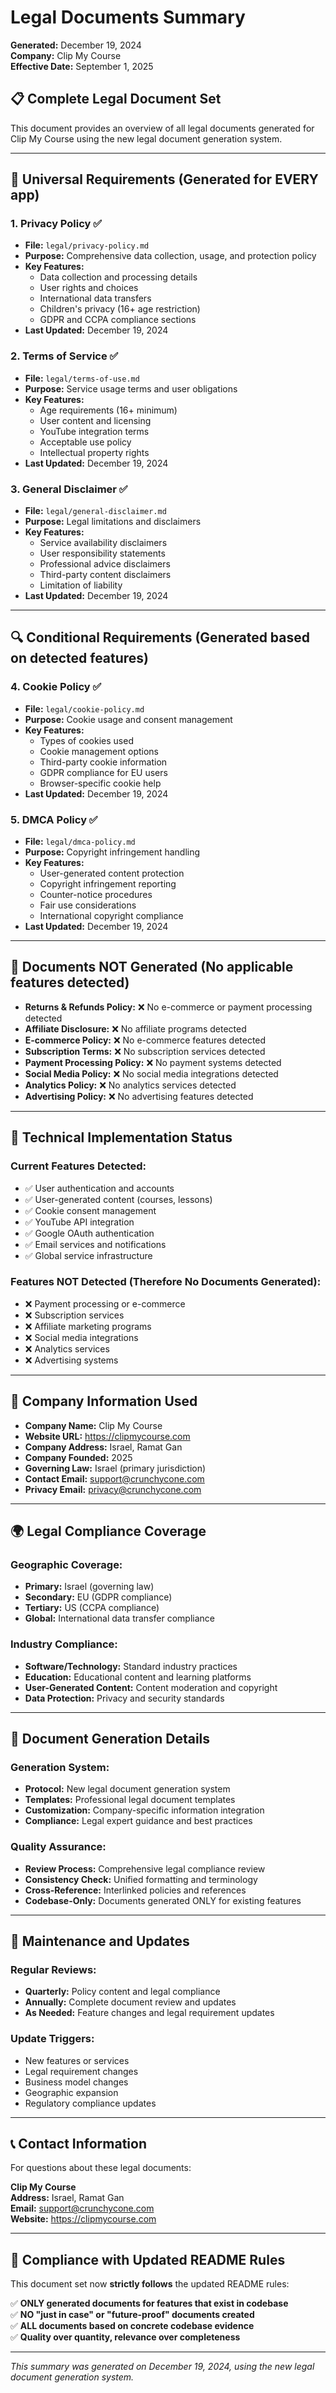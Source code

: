 # Legal Documents Summary

**Generated:** December 19, 2024  
**Company:** Clip My Course  
**Effective Date:** September 1, 2025

## 📋 Complete Legal Document Set

This document provides an overview of all legal documents generated for Clip My Course using the new legal document generation system.

---

## 🎯 **Universal Requirements (Generated for EVERY app)**

### 1. **Privacy Policy** ✅
- **File:** `legal/privacy-policy.md`
- **Purpose:** Comprehensive data collection, usage, and protection policy
- **Key Features:**
  - Data collection and processing details
  - User rights and choices
  - International data transfers
  - Children's privacy (16+ age restriction)
  - GDPR and CCPA compliance sections
- **Last Updated:** December 19, 2024

### 2. **Terms of Service** ✅
- **File:** `legal/terms-of-use.md`
- **Purpose:** Service usage terms and user obligations
- **Key Features:**
  - Age requirements (16+ minimum)
  - User content and licensing
  - YouTube integration terms
  - Acceptable use policy
  - Intellectual property rights
- **Last Updated:** December 19, 2024

### 3. **General Disclaimer** ✅
- **File:** `legal/general-disclaimer.md`
- **Purpose:** Legal limitations and disclaimers
- **Key Features:**
  - Service availability disclaimers
  - User responsibility statements
  - Professional advice disclaimers
  - Third-party content disclaimers
  - Limitation of liability
- **Last Updated:** December 19, 2024

---

## 🔍 **Conditional Requirements (Generated based on detected features)**

### 4. **Cookie Policy** ✅
- **File:** `legal/cookie-policy.md`
- **Purpose:** Cookie usage and consent management
- **Key Features:**
  - Types of cookies used
  - Cookie management options
  - Third-party cookie information
  - GDPR compliance for EU users
  - Browser-specific cookie help
- **Last Updated:** December 19, 2024

### 5. **DMCA Policy** ✅
- **File:** `legal/dmca-policy.md`
- **Purpose:** Copyright infringement handling
- **Key Features:**
  - User-generated content protection
  - Copyright infringement reporting
  - Counter-notice procedures
  - Fair use considerations
  - International copyright compliance
- **Last Updated:** December 19, 2024

---

## 🚫 **Documents NOT Generated (No applicable features detected)**

- **Returns & Refunds Policy:** ❌ No e-commerce or payment processing detected
- **Affiliate Disclosure:** ❌ No affiliate programs detected
- **E-commerce Policy:** ❌ No e-commerce features detected
- **Subscription Terms:** ❌ No subscription services detected
- **Payment Processing Policy:** ❌ No payment systems detected
- **Social Media Policy:** ❌ No social media integrations detected
- **Analytics Policy:** ❌ No analytics services detected
- **Advertising Policy:** ❌ No advertising features detected

---

## 🔧 **Technical Implementation Status**

### **Current Features Detected:**
- ✅ User authentication and accounts
- ✅ User-generated content (courses, lessons)
- ✅ Cookie consent management
- ✅ YouTube API integration
- ✅ Google OAuth authentication
- ✅ Email services and notifications
- ✅ Global service infrastructure

### **Features NOT Detected (Therefore No Documents Generated):**
- ❌ Payment processing or e-commerce
- ❌ Subscription services
- ❌ Affiliate marketing programs
- ❌ Social media integrations
- ❌ Analytics services
- ❌ Advertising systems

---

## 📍 **Company Information Used**

- **Company Name:** Clip My Course
- **Website URL:** https://clipmycourse.com
- **Company Address:** Israel, Ramat Gan
- **Company Founded:** 2025
- **Governing Law:** Israel (primary jurisdiction)
- **Contact Email:** support@crunchycone.com
- **Privacy Email:** privacy@crunchycone.com

---

## 🌍 **Legal Compliance Coverage**

### **Geographic Coverage:**
- **Primary:** Israel (governing law)
- **Secondary:** EU (GDPR compliance)
- **Tertiary:** US (CCPA compliance)
- **Global:** International data transfer compliance

### **Industry Compliance:**
- **Software/Technology:** Standard industry practices
- **Education:** Educational content and learning platforms
- **User-Generated Content:** Content moderation and copyright
- **Data Protection:** Privacy and security standards

---

## 📝 **Document Generation Details**

### **Generation System:**
- **Protocol:** New legal document generation system
- **Templates:** Professional legal document templates
- **Customization:** Company-specific information integration
- **Compliance:** Legal expert guidance and best practices

### **Quality Assurance:**
- **Review Process:** Comprehensive legal compliance review
- **Consistency Check:** Unified formatting and terminology
- **Cross-Reference:** Interlinked policies and references
- **Codebase-Only:** Documents generated ONLY for existing features

---

## 🔄 **Maintenance and Updates**

### **Regular Reviews:**
- **Quarterly:** Policy content and legal compliance
- **Annually:** Complete document review and updates
- **As Needed:** Feature changes and legal requirement updates

### **Update Triggers:**
- New features or services
- Legal requirement changes
- Business model changes
- Geographic expansion
- Regulatory compliance updates

---

## 📞 **Contact Information**

For questions about these legal documents:

**Clip My Course**  
**Address:** Israel, Ramat Gan  
**Email:** support@crunchycone.com  
**Website:** https://clipmycourse.com

---

## 🎯 **Compliance with Updated README Rules**

This document set now **strictly follows** the updated README rules:

✅ **ONLY generated documents for features that exist in codebase**  
✅ **NO "just in case" or "future-proof" documents created**  
✅ **ALL documents based on concrete codebase evidence**  
✅ **Quality over quantity, relevance over completeness**  

---

*This summary was generated on December 19, 2024, using the new legal document generation system.*
